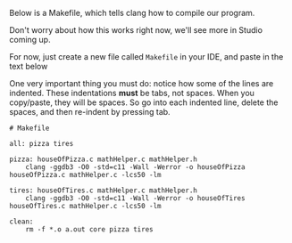 Below is a Makefile, which tells clang how to compile our program.

Don't worry about how this works right now, we'll see more in Studio coming up.

For now, just create a new file called `Makefile` in your IDE, and paste in the text below

One very important thing you must do: notice how some of the lines are indented. These indentations **must** be tabs, not spaces. When you copy/paste, they will be spaces. So go into each indented line, delete the spaces, and then re-indent by pressing tab.

```nohighlight
# Makefile

all: pizza tires

pizza: houseOfPizza.c mathHelper.c mathHelper.h
    clang -ggdb3 -O0 -std=c11 -Wall -Werror -o houseOfPizza houseOfPizza.c mathHelper.c -lcs50 -lm

tires: houseOfTires.c mathHelper.c mathHelper.h
    clang -ggdb3 -O0 -std=c11 -Wall -Werror -o houseOfTires houseOfTires.c mathHelper.c -lcs50 -lm 

clean:
    rm -f *.o a.out core pizza tires 
```
